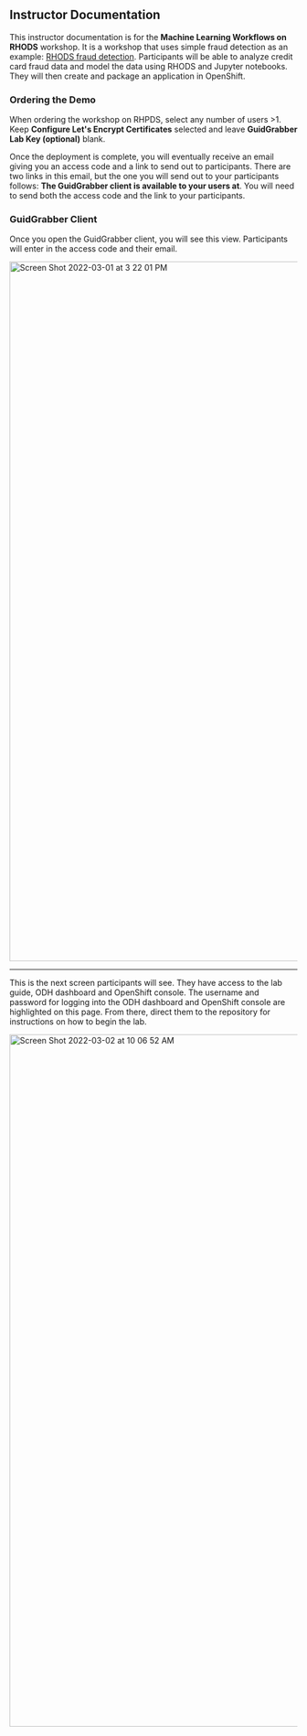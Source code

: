 ## Instructor Documentation
This instructor documentation is for the **Machine Learning Workflows on RHODS** workshop. It is a workshop that uses simple fraud detection as an example: [RHODS fraud  detection](https://github.com/OpenShiftDemos/rhods-fraud-detection). Participants will be able to analyze credit card fraud data and model the data using RHODS and Jupyter notebooks. They will then create and package an application in OpenShift.

### Ordering the Demo
When ordering the workshop on RHPDS, select any number of users >1. Keep **Configure Let's Encrypt Certificates** selected and leave **GuidGrabber Lab Key (optional)** blank.

Once the deployment is complete, you will eventually receive an email giving you an access code and a link to send out to participants. There are two links in this email, but the one you will send out to your participants follows: **The GuidGrabber client is available to your users at**. You will need to send both the access code and the link to your participants.

### GuidGrabber Client
Once you open the GuidGrabber client, you will see this view. Participants will enter in the access code and their email.

<img width="1224" alt="Screen Shot 2022-03-01 at 3 22 01 PM" src="https://user-images.githubusercontent.com/45447032/156266875-6124f6f8-32f1-4efd-9181-94d0d8ef4a09.png">

---

This is the next screen participants will see. They have access to the lab guide, ODH dashboard and OpenShift console. The username and password for logging into the ODH dashboard and OpenShift console are highlighted on this page. From there, direct them to the repository for instructions on how to begin the lab.

<img width="1211" alt="Screen Shot 2022-03-02 at 10 06 52 AM" src="https://user-images.githubusercontent.com/45447032/156422310-30bd023e-4921-4029-995a-4538600e1f50.png">
